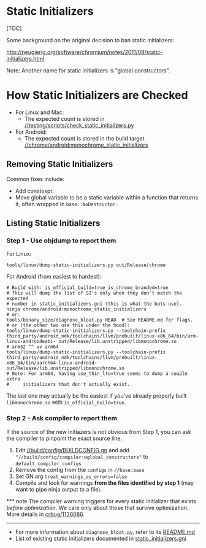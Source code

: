 # Static Initializers

[TOC]

Some background on the original decision to ban static initializers:

http://neugierig.org/software/chromium/notes/2011/08/static-initializers.html

Note: Another name for static initializers is "global constructors".

# How Static Initializers are Checked

* For Linux and Mac:
  * The expected count is stored in [//testing/scripts/check_static_initializers.py](https://source.chromium.org/chromium/chromium/src/+/main:testing/scripts/check_static_initializers.py)
* For Android:
  * The expected count is stored in the build target [//chrome/android:monochrome_static_initializers](https://cs.chromium.org/chromium/src/chrome/android/BUILD.gn)

## Removing Static Initializers

Common fixes include:

* Add constexpr.
* Move global variable to be a static variable within a function that returns
  it, often wrapped in `base::NoDestructor`.

## Listing Static Initializers

### Step 1 - Use objdump to report them
For Linux:

    tools/linux/dump-static-initializers.py out/Release/chrome

For Android (from easiest to hardest):

    # Build with: is_official_build=true is_chrome_branded=true
    # This will dump the list of SI's only when they don't match the expected
    # number in static_initializers.gni (this is what the bots use).
    ninja chrome/android:monochrome_static_initializers
    # or:
    tools/binary_size/diagnose_bloat.py HEAD  # See README.md for flags.
    # or (the other two use this under the hood):
    tools/linux/dump-static-initializers.py --toolchain-prefix third_party/android_ndk/toolchains/llvm/prebuilt/linux-x86_64/bin/arm-linux-androideabi- out/Release/lib.unstripped/libmonochrome.so
    # arm32 ^^ vv arm64
    tools/linux/dump-static-initializers.py --toolchain-prefix third_party/android_ndk/toolchains/llvm/prebuilt/linux-x86_64/bin/aarch64-linux-android- out/Release/lib.unstripped/libmonochrome.so
    # Note: For arm64, having use_thin_lto=true seems to dump a couple extra
    #     initializers that don't actually exist.

The last one may actually be the easiest if you've already properly built
`libmonochrome.so` with `is_official_build=true`.

### Step 2 - Ask compiler to report them

If the source of the new initiazers is not obvious from Step 1, you can ask the
compiler to pinpoint the exact source line.

1. Edit [//build/config/BUILDCONFIG.gn](https://cs.chromium.org/chromium/src/build/config/BUILDCONFIG.gn)
and add `"//build/config/compiler:wglobal_constructors"` to `default_compiler_configs`
2. Remove the config from the `configs` in `//base:base`
3. Set GN arg `treat_warnings_as_errors=false`
4. Compile and look for warnings **from the files identified by step 1** (may want to pipe ninja output to a file).

*** note
The compiler warning triggers for every static initializer that exists
*before optimization*. We care only about those that survive optimization.
More details in [crbug/1136086](https://bugs.chromium.org/p/chromium/issues/detail?id=1136086).
***

* For more information about `diagnose_bloat.py`, refer to its [README.md](/tools/binary_size/README.md#diagnose_bloat.py)
* List of existing static initializers documented in [static_initializers.gni](/chrome/android/static_initializers.gni)
